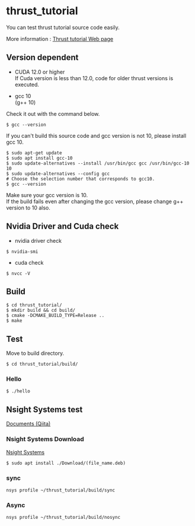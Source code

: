 # thrust_tutorial
You can test thrust tutorial source code easily.

More information : [Thrust tutorial Web page](https://docs.nvidia.com/cuda/thrust/)

## Version dependent
- CUDA 12.0 or higher  
If Cuda version is less than 12.0, code for older thrust versions is executed.

- gcc 10  
(g++ 10)  

Check it out with the command below.
```
$ gcc --version
```

If you can't build this source code and gcc version is not 10, please install gcc 10.
```
$ sudo apt-get update
$ sudo apt install gcc-10
$ sudo update-alternatives --install /usr/bin/gcc gcc /usr/bin/gcc-10 10
$ sudo update-alternatives --config gcc
# Choose the selection number that corresponds to gcc10.
$ gcc --version
```
Make sure your gcc version is 10.  
If the build fails even after changing the gcc version, please change g++ version to 10 also.

## Nvidia Driver and Cuda check
- nvidia driver check
```
$ nvidia-smi
```
- cuda check
```
$ nvcc -V
```

## Build
```
$ cd thrust_tutorial/
$ mkdir build && cd build/
$ cmake -DCMAKE_BUILD_TYPE=Release ..
$ make
```

## Test
Move to build directory.
```
$ cd thrust_tutorial/build/
```

### Hello
```
$ ./hello
```

## Nsight Systems test
[Documents (Qiita)](https://qiita.com/koki2022/private/b8df5bc8c0e5669eb0f4)

### Nsight Systems Download
[Nsight Systems](https://developer.nvidia.com/gameworksdownload#?dn=nsight-systems)

```
$ sudo apt install ./Download/(file_name.deb)
```

### sync
```
nsys profile ~/thrust_tutorial/build/sync
```

### Async
```
nsys profile ~/thrust_tutorial/build/nosync
```